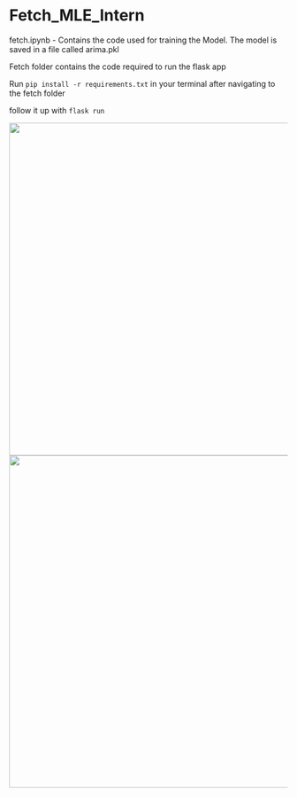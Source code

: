# Fetch_MLE_Intern

fetch.ipynb - Contains the code used for training the Model. The model is saved in a file called arima.pkl 

Fetch folder contains the code required to run the flask app

Run `pip install -r requirements.txt` in your terminal after navigating to the fetch folder

follow it up with `flask run`



<img src="https://user-images.githubusercontent.com/57720833/216872091-9588cee9-0b45-4f03-be3b-81591ebf8165.png" width="1000" height="600">




<img src="https://user-images.githubusercontent.com/57720833/216872417-01fc524b-8683-4c58-823a-b89bc62cccea.png" width="1000" height="600">
